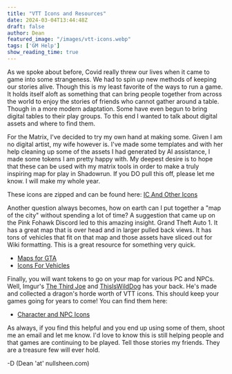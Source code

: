 ```yaml
---
title: "VTT Icons and Resources"
date: 2024-03-04T13:44:48Z
draft: false
author: Dean
featured_image: "/images/vtt-icons.webp"
tags: ['GM Help']
show_reading_time: true
---
```


As we spoke about before, Covid really threw our lives when it came to game into some strangeness. We had to spin up new methods of keeping our stories alive. Though this is my least favorite of the ways to run a game. It holds itself aloft as something that can bring people together from across the world to enjoy the stories of friends who cannot gather around a table. Though in a more modern adaptation. Some have even begun to bring digital tables to their play groups. To this end I wanted to talk about digital assets and where to find them. 

For the Matrix, I've decided to try my own hand at making some. Given I am no digital artist, my wife however is. I've made some templates and with her help cleaning up some of the assets I had generated by AI assistance, I made some tokens I am pretty happy with. My deepest desire is to hope that these can be used with my matrix tools in order to make a truly inspiring map for play in Shadowrun. If you DO pull this off, please let me know. I will make my whole year.


These icons are zipped and can be found here: [IC And Other Icons](/files/IC_Icons.zip)


Another question always becomes, how on earth can I put together a "map of the city" without spending a lot of time? A suggestion that came up on the Pink Fohawk Discord led to this amazing insight. Grand Theft Auto 1. It has a great map that is over head and in larger pulled back views. It has tons of vehicles that fit on that map and those assets have sliced out for Wiki formatting. This is a great resource for something very quick.

- [Maps for GTA](https://mapgenie.io/grand-theft-auto)
- [Icons For Vehicles](https://www.grandtheftwiki.com/Vehicles_in_GTA_1)

Finally, you will want tokens to go on your map for various PC and NPCs. Well, Imgur's [The Third Joe](https://imgur.com/user/thethirdjoe) and [ThisIsWildDog](https://forums.shadowruntabletop.com/index.php?topic=24989.0) has your back. He's made and collected a dragon's horde worth of VTT icons. This should keep your games going for years to come! 
You can find them here: 
- [Character and NPC Icons](https://imgur.com/a/Q8ESI)

As always, if you find this helpful and you end up using some of them, shoot me an email and let me know. I'd love to know this is still helping people and that games are continuing to be played. Tell those stories my friends. They are a treasure few will ever hold.

-D (Dean 'at' nullsheen.com)